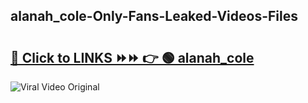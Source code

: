 
 ## alanah_cole-Only-Fans-Leaked-Videos-Files

# <h2><a href="https://mediaupload.pro?alanah_cole">🔗 Click to LINKS ⏩⏩ 👉 🟢 alanah_cole </a></h2>

<a href="https://mediaupload.pro?alanah_cole" rel="nofollow" data-target="animated-image.originalLink"><img src="https://i.ibb.co.com/xMMVF88/686577567.gif" alt="Viral Video Original" style="max-width: 100%; display: inline-block;" data-target="animated-image.originalImage"></a>